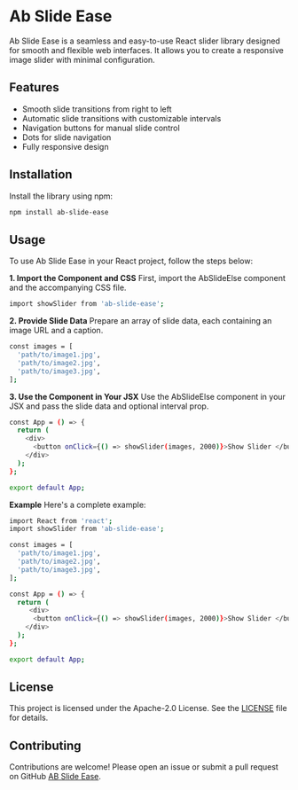 # Ab Slide Ease

Ab Slide Ease is a seamless and easy-to-use React slider library designed for smooth and flexible web interfaces. It allows you to create a responsive image slider with minimal configuration.

## Features

- Smooth slide transitions from right to left
- Automatic slide transitions with customizable intervals
- Navigation buttons for manual slide control
- Dots for slide navigation
- Fully responsive design

## Installation

Install the library using npm:

```bash
npm install ab-slide-ease
```

## Usage
To use Ab Slide Ease in your React project, follow the steps below:

**1. Import the Component and CSS**
First, import the AbSlideElse component and the accompanying CSS file.

```bash
import showSlider from 'ab-slide-ease';
```
**2. Provide Slide Data**
Prepare an array of slide data, each containing an image URL and a caption.
```bash
const images = [
  'path/to/image1.jpg', 
  'path/to/image2.jpg', 
  'path/to/image3.jpg', 
];

```
**3. Use the Component in Your JSX**
Use the AbSlideElse component in your JSX and pass the slide data and optional interval prop.
```bash
const App = () => {
  return (
    <div>
      <button onClick={() => showSlider(images, 2000)}>Show Slider </button>
    </div>
  );
};

export default App;
```
**Example**
Here's a complete example:

```bash
import React from 'react';
import showSlider from 'ab-slide-ease';

const images = [
  'path/to/image1.jpg', 
  'path/to/image2.jpg', 
  'path/to/image3.jpg', 
];

const App = () => {
  return (
     <div>
      <button onClick={() => showSlider(images, 2000)}>Show Slider </button>
    </div>
  );
};

export default App;
```
## License
This project is licensed under the Apache-2.0 License. See the [LICENSE](https://github.com/Abhijeetkokat007/ab-slide-ease/blob/main/LICENSE) file for details.

## Contributing
Contributions are welcome! Please open an issue or submit a pull request on GitHub [AB Slide Ease](https://github.com/Abhijeetkokat007/ab-slide-ease).
